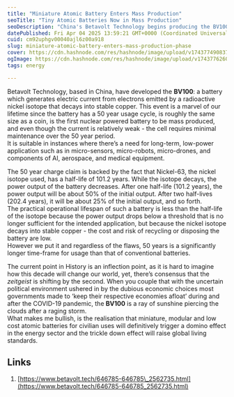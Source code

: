 ```yaml
---
title: "Miniature Atomic Battery Enters Mass Production"
seoTitle: "Tiny Atomic Batteries Now in Mass Production"
seoDescription: "China's Betavolt Technology begins producing the BV100 atomic battery, offering a 50-year lifespan and transforming long-term power solutions"
datePublished: Fri Apr 04 2025 13:59:21 GMT+0000 (Coordinated Universal Time)
cuid: cm92uphgv00040ajl6z00a918
slug: miniature-atomic-battery-enters-mass-production-phase
cover: https://cdn.hashnode.com/res/hashnode/image/upload/v1743774908373/bdfde9d4-5968-4ee4-bcb6-650df8fc5503.webp
ogImage: https://cdn.hashnode.com/res/hashnode/image/upload/v1743776260145/f01f82e3-21df-46ca-95e4-6c5c0df16ff8.webp
tags: energy

---
```


Betavolt Technology, based in China, have developed the **BV100**: a battery which generates electric current from electrons emitted by a radioactive nickel isotope that decays into stable copper. This event is a marvel of our lifetime since the battery has a 50 year usage cycle, is roughly the same size as a coin, is the first nuclear powered battery to be mass produced, and even though the current is relatively weak - the cell requires minimal maintenance over the 50 year period.  
It is suitable in instances where there’s a need for long-term, low-power application such as in micro-sensors, micro-robots, micro-drones, and components of AI, aerospace, and medical equipment.

The 50 year charge claim is backed by the fact that Nickel-63, the nickel isotope used, has a half-life of 101.2 years. While the isotope decays, the power output of the battery decreases. After one half-life (101.2 years), the power output will be about 50% of the initial output. After two half-lives (202.4 years), it will be about 25% of the initial output, and so forth.  
The practical operational lifespan of such a battery is less than the half-life of the isotope because the power output drops below a threshold that is no longer sufficient for the intended application, but because the nickel isotope decays into stable copper - the cost and risk of recycling or disposing the battery are low.  
However we put it and regardless of the flaws, 50 years is a significantly longer time-frame for usage than that of conventional batteries.

The current point in History is an inflection point, as it is hard to imagine how this decade will change our world, yet, there’s consensus that the *zeitgeist* is shifting by the second. When you couple that with the uncertain political environment ushered in by the dubious economic choices most governments made to ‘keep their respective economies afloat’ during and after the COVID-19 pandemic, the **BV100** is a ray of sunshine piercing the clouds after a raging storm.  
What makes me bullish, is the realisation that miniature, modular and low cost atomic batteries for civilian uses will definitively trigger a domino effect in the energy sector and the trickle down effect will raise global living standards.  

## Links

1. [https://www.betavolt.tech/646785-646785\_2562735.html](https://www.betavolt.tech/646785-646785_2562735.html)
